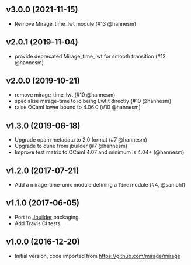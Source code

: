 ## v3.0.0 (2021-11-15)

* Remove Mirage_time_lwt module (#13 @hannesm)

## v2.0.1 (2019-11-04)

* provide deprecated Mirage_time_lwt for smooth transition (#12 @hannesm)

## v2.0.0 (2019-10-21)

* remove mirage-time-lwt (#10 @hannesm)
* specialise mirage-time to io being Lwt.t directly (#10 @hannesm)
* raise OCaml lower bound to 4.06.0 (#10 @hannesm)

## v1.3.0 (2019-06-18)

* Upgrade opam metadata to 2.0 format (#7 @hannesm)
* Upgrade to dune from jbuilder (#7 @hannesm)
* Improve test matrix to OCaml 4.07 and minimum is 4.04+ (@hannesm)

## v1.2.0 (2017-07-21)

* Add a mirage-time-unix module defining a `Time` module (#4, @samoht)

## v1.1.0 (2017-06-05)

* Port to [Jbuilder](https://github.com/janestreet/jbuilder) packaging.
* Add Travis CI tests.

## v1.0.0 (2016-12-20)

* Initial version, code imported from https://github.com/mirage/mirage
